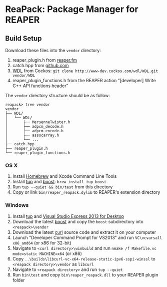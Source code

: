 # ReaPack: Package Manager for REAPER

## Build Setup

Download these files into the `vendor` directory:

1. reaper_plugin.h from
  [reaper.fm](http://www.reaper.fm/sdk/plugin/reaper_plugin.h)
2. catch.hpp from
  [github.com](https://github.com/philsquared/Catch/raw/master/single_include/catch.hpp)
3. [WDL](http://www.cockos.com/wdl/) from Cockos:
  `git clone http://www-dev.cockos.com/wdl/WDL.git vendor/WDL`
4. reaper_plugin_functions.h from the REAPER action
  "[developer] Write C++ API functions header"

The `vendor` directory structure should be as follow:

```
reapack> tree vendor
vendor
├── WDL/
│   └── WDL/
│       ├── MersenneTwister.h
│       ├── adpcm_decode.h
│       ├── adpcm_encode.h
│       ├── assocarray.h
│       └── ...
├── catch.hpp
├── reaper_plugin.h
└── reaper_plugin_functions.h
```

### OS X

1. Install [Homebrew](http://brew.sh/) and Xcode Command Line Tools
2. Install [tup](http://gittup.org/tup/) and [boost](http://www.boost.org/):
     `brew install tup boost`
3. Run `tup --quiet && bin/test` from this directory
4. Copy or link `bin/reaper_reapack.dylib` to REAPER's extension directory

### Windows

1. Install [tup](http://gittup.org/tup/) and [Visual Studio Express 2013 for
     Desktop](https://www.microsoft.com/en-us/download/details.aspx?id=48131)
2. Download the latest [boost](http://www.boost.org/) and copy the
     `boost` subdirectory into `<reapack>\vendor`
3. Download the latest [curl](http://curl.haxx.se/download.html) source
     code and extract it on your computer
4. Launch "Developer Command Prompt for VS2013" and run
     `VC\vcvarsall x86_amd64` (or x86 for 32-bit)
5. Navigate to `<curl directory>\winbuild` and run
     `nmake /f Makefile.vc mode=static MACHINE=x64` (or x86)
6. Copy `..\builds\libcurl-vc-x64-release-static-ipv6-sspi-winssl`
     to `<reapack directory>\vendor` as `libcurl`
7. Navigate to `<reapack directory>` and run `tup --quiet`
8. Run `bin\test` and copy `bin\reaper_reapack.dll` to your REAPER plugin folder
